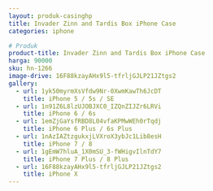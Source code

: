 ```yaml
---
layout: produk-casinghp
title: Invader Zinn and Tardis Box iPhone Case
categories: iphone

# Produk
product-title: Invader Zinn and Tardis Box iPhone Case
harga: 90000
sku: hn-1266
image-drive: 16F88kzayAHx9l5-tfrljGJLP21JZtgs2
gallery:
  - url: 1yk50myrmXsVfdw9Nr-0XwmKawTh6JcDT
    title: iPhone 5 / 5s / SE
  - url: 1n91Z6L8lzUJOBJXC0_IZQnZIJZr6LRVi
    title: iPhone 6 / 6s
  - url: 1emZjGaYsfRBD8L04vfaKPMwWEh0rTqdj
    title: iPhone 6 Plus / 6s Plus
  - url: 1nAzIAZtzgukxjLVXroX3ybJc1Lib8esH
    title: iPhone 7 / 8
  - url: 1gEmW7hluA_1X0mSU_3-fWHigvIlnTdY7
    title: iPhone 7 Plus / 8 Plus
  - url: 16F88kzayAHx9l5-tfrljGJLP21JZtgs2
    title: iPhone X
---
```

